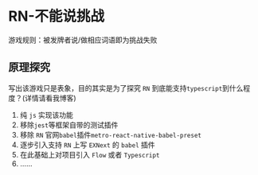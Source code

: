 # RN-不能说挑战

游戏规则：被发牌者说/做相应词语即为挑战失败

## 原理探究

写出该游戏只是表象，目的其实是为了探究 `RN` 到底能支持`typescript`到什么程度？(详情请看我博客)

1. 纯 `js` 实现该功能
2. 移除`jest`等框架自带的测试插件
3. 移除 `RN` 官网`babel`插件`metro-react-native-babel-preset`
4. 逐步引入支持 `RN` 上写 `EXNext` 的 `babel` 插件
5. 在此基础上对项目引入 `Flow` 或者 `Typescript`
6. ……
